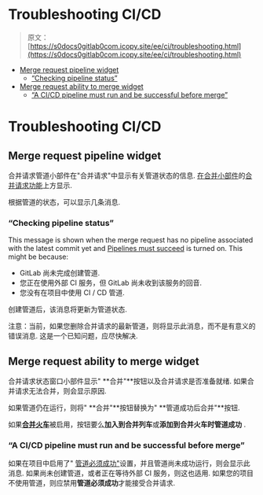 # Troubleshooting CI/CD

> 原文：[https://s0docs0gitlab0com.icopy.site/ee/ci/troubleshooting.html](https://s0docs0gitlab0com.icopy.site/ee/ci/troubleshooting.html)

*   [Merge request pipeline widget](#merge-request-pipeline-widget)
    *   [“Checking pipeline status”](#checking-pipeline-status)
*   [Merge request ability to merge widget](#merge-request-ability-to-merge-widget)
    *   [“A CI/CD pipeline must run and be successful before merge”](#a-cicd-pipeline-must-run-and-be-successful-before-merge)

# Troubleshooting CI/CD[](#troubleshooting-cicd "Permalink")

## Merge request pipeline widget[](#merge-request-pipeline-widget "Permalink")

合并请求管道小部件在"合并请求"中显示有关管道状态的信息. [在合并小部件](#merge-request-ability-to-merge-widget)的[合并请求功能](#merge-request-ability-to-merge-widget)上方显示.

根据管道的状态，可以显示几条消息.

### “Checking pipeline status”[](#checking-pipeline-status "Permalink")

This message is shown when the merge request has no pipeline associated with the latest commit yet and [Pipelines must succeed](../user/project/merge_requests/merge_when_pipeline_succeeds.html#only-allow-merge-requests-to-be-merged-if-the-pipeline-succeeds) is turned on. This might be because:

*   GitLab 尚未完成创建管道.
*   您正在使用外部 CI 服务，但 GitLab 尚未收到该服务的回音.
*   您没有在项目中使用 CI / CD 管道.

创建管道后，该消息将更新为管道状态.

注意：当前，如果您删除合并请求的最新管道，则将显示此消息，而不是有意义的错误消息. 这是一个已知问题，应尽快解决.

## Merge request ability to merge widget[](#merge-request-ability-to-merge-widget "Permalink")

合并请求状态窗口小部件显示" **合并"**按钮以及合并请求是否准备就绪. 如果合并请求无法合并，则会显示原因.

如果管道仍在运行，则将" **合并"**按钮替换为" **管道成功后合并"**按钮.

如果[**合并火车**](merge_request_pipelines/pipelines_for_merged_results/merge_trains/index.html)被启用，按钮要么**加入到合并列车**或**添加到合并火车时管道成功** .

### “A CI/CD pipeline must run and be successful before merge”[](#a-cicd-pipeline-must-run-and-be-successful-before-merge "Permalink")

如果在项目中启用了" [管道必须成功"](../user/project/merge_requests/merge_when_pipeline_succeeds.html#only-allow-merge-requests-to-be-merged-if-the-pipeline-succeeds)设置，并且管道尚未成功运行，则会显示此消息. 如果尚未创建管道，或者正在等待外部 CI 服务，则这也适用. 如果您的项目不使用管道，则应禁用**管道必须成功**才能接受合并请求.